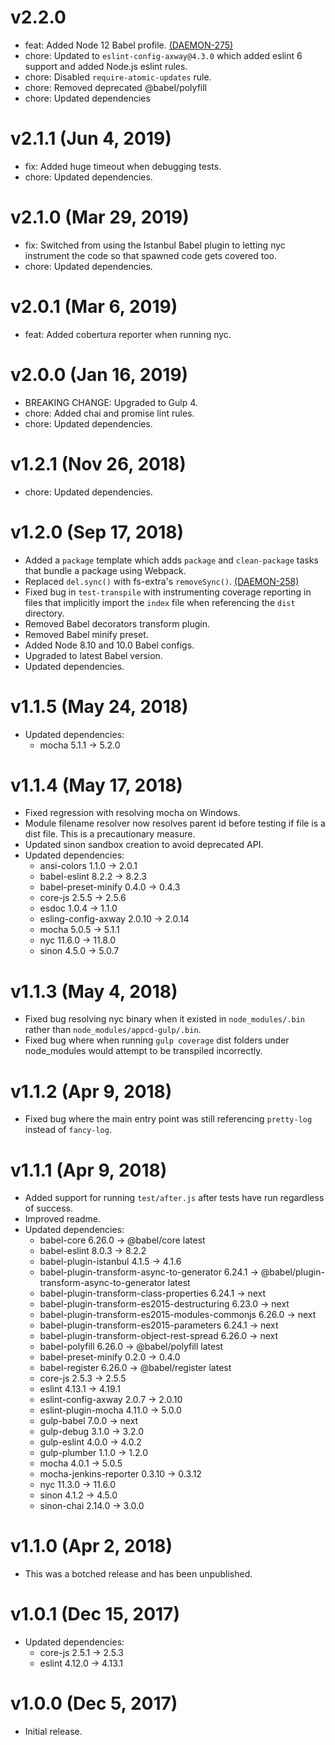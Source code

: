 # v2.2.0

 * feat: Added Node 12 Babel profile.
   [(DAEMON-275)](https://jira.appcelerator.org/browse/DAEMON-275)
 * chore: Updated to `eslint-config-axway@4.3.0` which added eslint 6 support and added Node.js
   eslint rules.
 * chore: Disabled `require-atomic-updates` rule.
 * chore: Removed deprecated @babel/polyfill
 * chore: Updated dependencies

# v2.1.1 (Jun 4, 2019)

 * fix: Added huge timeout when debugging tests.
 * chore: Updated dependencies.

# v2.1.0 (Mar 29, 2019)

 * fix: Switched from using the Istanbul Babel plugin to letting nyc instrument the code so that
   spawned code gets covered too.
 * chore: Updated dependencies.

# v2.0.1 (Mar 6, 2019)

 * feat: Added cobertura reporter when running nyc.

# v2.0.0 (Jan 16, 2019)

 * BREAKING CHANGE: Upgraded to Gulp 4.
 * chore: Added chai and promise lint rules.
 * chore: Updated dependencies.

# v1.2.1 (Nov 26, 2018)

 * chore: Updated dependencies.

# v1.2.0 (Sep 17, 2018)

 * Added a `package` template which adds `package` and `clean-package` tasks that bundle a package
   using Webpack.
 * Replaced `del.sync()` with fs-extra's `removeSync()`.
   [(DAEMON-258)](https://jira.appcelerator.org/browse/DAEMON-258)
 * Fixed bug in `test-transpile` with instrumenting coverage reporting in files that implicitly
   import the `index` file when referencing the `dist` directory.
 * Removed Babel decorators transform plugin.
 * Removed Babel minify preset.
 * Added Node 8.10 and 10.0 Babel configs.
 * Upgraded to latest Babel version.
 * Updated dependencies.

# v1.1.5 (May 24, 2018)

 * Updated dependencies:
   - mocha 5.1.1 -> 5.2.0

# v1.1.4 (May 17, 2018)

 * Fixed regression with resolving mocha on Windows.
 * Module filename resolver now resolves parent id before testing if file is a dist file. This is a
   precautionary measure.
 * Updated sinon sandbox creation to avoid deprecated API.
 * Updated dependencies:
   - ansi-colors 1.1.0 -> 2.0.1
   - babel-eslint 8.2.2 -> 8.2.3
   - babel-preset-minify 0.4.0 -> 0.4.3
   - core-js 2.5.5 -> 2.5.6
   - esdoc 1.0.4 -> 1.1.0
   - esling-config-axway 2.0.10 -> 2.0.14
   - mocha 5.0.5 -> 5.1.1
   - nyc 11.6.0 -> 11.8.0
   - sinon 4.5.0 -> 5.0.7

# v1.1.3 (May 4, 2018)

 * Fixed bug resolving nyc binary when it existed in `node_modules/.bin` rather than
   `node_modules/appcd-gulp/.bin`.
 * Fixed bug where when running `gulp coverage` dist folders under node_modules would attempt to be
   transpiled incorrectly.

# v1.1.2 (Apr 9, 2018)

 * Fixed bug where the main entry point was still referencing `pretty-log` instead of `fancy-log`.

# v1.1.1 (Apr 9, 2018)

 * Added support for running `test/after.js` after tests have run regardless of success.
 * Improved readme.
 * Updated dependencies:
   - babel-core 6.26.0 -> @babel/core latest
   - babel-eslint 8.0.3 -> 8.2.2
   - babel-plugin-istanbul 4.1.5 -> 4.1.6
   - babel-plugin-transform-async-to-generator 6.24.1 -> @babel/plugin-transform-async-to-generator latest
   - babel-plugin-transform-class-properties 6.24.1 -> next
   - babel-plugin-transform-es2015-destructuring 6.23.0 -> next
   - babel-plugin-transform-es2015-modules-commonjs 6.26.0 -> next
   - babel-plugin-transform-es2015-parameters 6.24.1 -> next
   - babel-plugin-transform-object-rest-spread 6.26.0 -> next
   - babel-polyfill 6.26.0 -> @babel/polyfill latest
   - babel-preset-minify 0.2.0 -> 0.4.0
   - babel-register 6.26.0 -> @babel/register latest
   - core-js 2.5.3 -> 2.5.5
   - eslint 4.13.1 -> 4.19.1
   - eslint-config-axway 2.0.7 -> 2.0.10
   - eslint-plugin-mocha 4.11.0 -> 5.0.0
   - gulp-babel 7.0.0 -> next
   - gulp-debug 3.1.0 -> 3.2.0
   - gulp-eslint 4.0.0 -> 4.0.2
   - gulp-plumber 1.1.0 -> 1.2.0
   - mocha 4.0.1 -> 5.0.5
   - mocha-jenkins-reporter 0.3.10 -> 0.3.12
   - nyc 11.3.0 -> 11.6.0
   - sinon 4.1.2 -> 4.5.0
   - sinon-chai 2.14.0 -> 3.0.0

# v1.1.0 (Apr 2, 2018)

 * This was a botched release and has been unpublished.

# v1.0.1 (Dec 15, 2017)

 * Updated dependencies:
   - core-js 2.5.1 -> 2.5.3
   - eslint 4.12.0 -> 4.13.1

# v1.0.0 (Dec 5, 2017)

 - Initial release.
